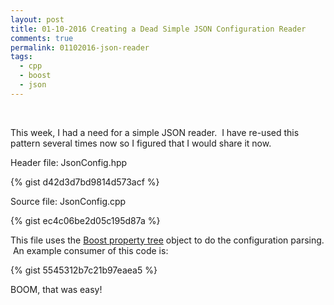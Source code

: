 ```yaml
---
layout: post
title: 01-10-2016 Creating a Dead Simple JSON Configuration Reader
comments: true
permalink: 01102016-json-reader
tags:
  - cpp
  - boost
  - json
---
```


&nbsp;

This week, I had a need for a simple JSON reader. &nbsp;I have re-used this pattern several times now so I figured that I would share it now.&nbsp;

Header file: JsonConfig.hpp

{% gist d42d3d7bd9814d573acf %}

Source file: JsonConfig.cpp

{% gist ec4c06be2d05c195d87a %}

This file uses the [Boost property tree](http://www.boost.org/doc/libs/1_60_0/doc/html/property_tree.html) object to do the configuration parsing. &nbsp;An example consumer of this code is:

{% gist 5545312b7c21b97eaea5 %}

BOOM, that was easy!

&nbsp;